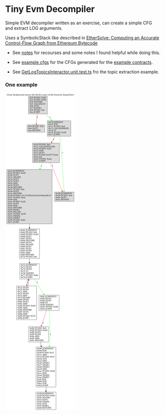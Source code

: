 # Tiny Evm Decompiler
Simple EVM decompiler written as an exercise, can create a simple CFG and extract LOG arguments.

Uses a SymbolicStack like described in [EtherSolve: Computing an Accurate Control-Flow Graph from Ethereum Bytecode](https://arxiv.org/pdf/2103.09113.pdf)

- See [notes](./notes/notes.md) for recourses and some notes I found helpful while doing this.

- See [example cfgs](./example_cfgs/) for the CFGs generated for the [example contracts](./example_contracts/).

- See [GetLogTopicsInteractor.unit.test.ts](./tiny-evm-decompiler/src/interactors/GetLogTopicsInteractor.unit.test.ts) fro the topic extraction example.

### One example 
![CFG example](./example_cfgs/HelloWorld.png)

